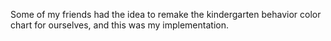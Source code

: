 Some of my friends had the idea to remake the kindergarten behavior color chart for ourselves, and this was my implementation.
